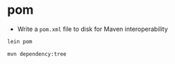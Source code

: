 # pom

- Write a `pom.xml` file to disk for Maven interoperability

```sh
lein pom
```

```sh
mvn dependency:tree
```
